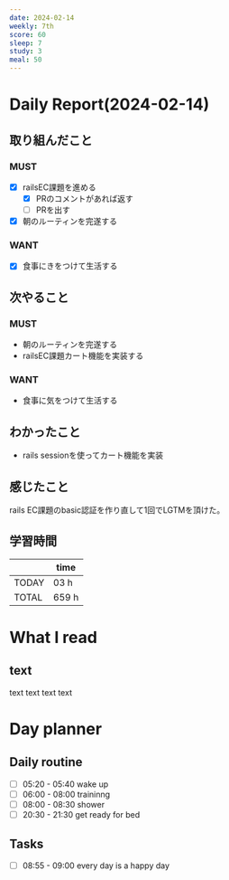 ```yaml
---
date: 2024-02-14
weekly: 7th
score: 60
sleep: 7
study: 3
meal: 50
---
```

# Daily Report(2024-02-14)
## 取り組んだこと
### MUST
- [x] railsEC課題を進める
	- [x] PRのコメントがあれば返す
	- [ ] PRを出す
- [x] 朝のルーティンを完遂する
### WANT
- [x] 食事にきをつけて生活する
## 次やること
### MUST
- 朝のルーティンを完遂する
- railsEC課題カート機能を実装する
### WANT
- 食事に気をつけて生活する
## わかったこと
- rails sessionを使ってカート機能を実装
## 感じたこと
rails EC課題のbasic認証を作り直して1回でLGTMを頂けた。

## 学習時間
|       | time  | 
| ----- | ----- |
| TODAY | 03 h   |
| TOTAL | 659 h |
# What I read
## text 
text text text text

# Day planner
## Daily routine
- [ ] 05:20 - 05:40 wake up
- [ ] 06:00 - 08:00 traininng
- [ ] 08:00 - 08:30 shower
- [ ] 20:30 - 21:30 get ready for bed
## Tasks
- [ ] 08:55 - 09:00 every day is a happy day
